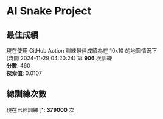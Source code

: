 
# AI Snake Project

## **最佳成績**
現在使用 GitHub Action 訓練最佳成績為在 10x10 的地圖情況下  
(時間 2024-11-29 04:20:24) 第 **906** 次訓練  
**分數**: 460  
**探索值**: 0.0107

## 總訓練次數
現在已經訓練了: **379000** 次
